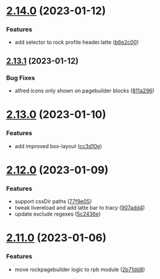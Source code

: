 # [2.14.0](https://github.com/baumrock/RockFrontend/compare/v2.13.1...v2.14.0) (2023-01-12)


### Features

* add selector to rock profile header.latte ([b6e2c00](https://github.com/baumrock/RockFrontend/commit/b6e2c00c9cda5271562639d65d5fe06cc511ef8b))



## [2.13.1](https://github.com/baumrock/RockFrontend/compare/v2.13.0...v2.13.1) (2023-01-12)


### Bug Fixes

* alfred icons only shown on pagebuilder blocks ([811a296](https://github.com/baumrock/RockFrontend/commit/811a29685e693eb2bae373c6c288da9e54e18818))



# [2.13.0](https://github.com/baumrock/RockFrontend/compare/v2.12.0...v2.13.0) (2023-01-10)


### Features

* add improved box-layout ([cc3d10e](https://github.com/baumrock/RockFrontend/commit/cc3d10e1acdd2f997a25275a73169b0d127615f2))



# [2.12.0](https://github.com/baumrock/RockFrontend/compare/v2.11.0...v2.12.0) (2023-01-09)


### Features

* support cssDir paths ([77f9e05](https://github.com/baumrock/RockFrontend/commit/77f9e0520a5f9762b570e251e02655f4e36bbcff))
* tweak livereload and add latte bar to tracy ([907add4](https://github.com/baumrock/RockFrontend/commit/907add42dbed9d8133e80d2f107568e0e72fb786))
* update exclude regexes ([5c2436e](https://github.com/baumrock/RockFrontend/commit/5c2436eef78b1d92d61493d6f73298581bc7a35f))



# [2.11.0](https://github.com/baumrock/RockFrontend/compare/v2.10.1...v2.11.0) (2023-01-06)


### Features

* move rockpagebuilder logic to rpb module ([2b71dd8](https://github.com/baumrock/RockFrontend/commit/2b71dd8ae06b3f380ff214ac35f235362d6042e9))



